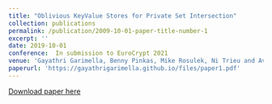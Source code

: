 ```yaml
---
title: "Oblivious KeyValue Stores for Private Set Intersection"
collection: publications
permalink: /publication/2009-10-01-paper-title-number-1
excerpt: ''
date: 2019-10-01
conference:  In submission to EuroCrypt 2021
venue: 'Gayathri Garimella, Benny Pinkas, Mike Rosulek, Ni Trieu and Avishay Yanai'
paperurl: 'https://gayathrigarimella.github.io/files/paper1.pdf'
---
```

[Download paper here](https://gayathrigarimella.github.io/files/paper1.pdf)
